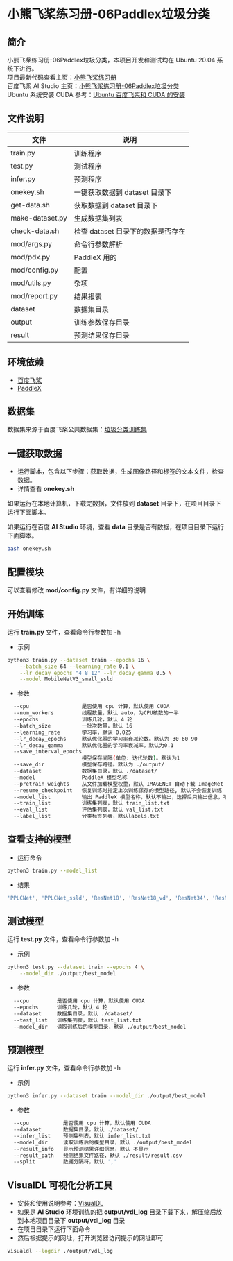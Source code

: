 # 小熊飞桨练习册-06Paddlex垃圾分类

## 简介

小熊飞桨练习册-06Paddlex垃圾分类，本项目开发和测试均在 Ubuntu 20.04 系统下进行。  
项目最新代码查看主页：[小熊飞桨练习册](https://gitee.com/cnhemiya/paddle-workbook)  
百度飞桨 AI Studio 主页：[小熊飞桨练习册-06Paddlex垃圾分类](https://aistudio.baidu.com/aistudio/projectdetail/3966896)  
Ubuntu 系统安装 CUDA 参考：[Ubuntu 百度飞桨和 CUDA 的安装](https://my.oschina.net/hemiya/blog/5509991)

## 文件说明

|文件|说明|
|--|--|
|train.py|训练程序|
|test.py|测试程序|
|infer.py|预测程序|
|onekey.sh|一键获取数据到 dataset 目录下|
|get-data.sh|获取数据到 dataset 目录下|
|make-dataset.py|生成数据集列表|
|check-data.sh|检查 dataset 目录下的数据是否存在|
|mod/args.py|命令行参数解析|
|mod/pdx.py|PaddleX 用的|
|mod/config.py|配置|
|mod/utils.py|杂项|
|mod/report.py|结果报表|
|dataset|数据集目录|
|output|训练参数保存目录|
|result|预测结果保存目录|

## 环境依赖

- [百度飞桨](https://www.paddlepaddle.org.cn/)
- [PaddleX](https://gitee.com/paddlepaddle/PaddleX)

## 数据集

数据集来源于百度飞桨公共数据集：[垃圾分类训练集](https://aistudio.baidu.com/aistudio/datasetdetail/33408)

## 一键获取数据

- 运行脚本，包含以下步骤：获取数据，生成图像路径和标签的文本文件，检查数据。
- 详情查看 **onekey.sh**

如果运行在本地计算机，下载完数据，文件放到 **dataset** 目录下，在项目目录下运行下面脚本。

如果运行在百度 **AI Studio** 环境，查看 **data** 目录是否有数据，在项目目录下运行下面脚本。

```bash
bash onekey.sh
```

## 配置模块

可以查看修改 **mod/config.py** 文件，有详细的说明

## 开始训练

运行 **train.py** 文件，查看命令行参数加 -h

- 示例

```bash
python3 train.py --dataset train --epochs 16 \
    --batch_size 64 --learning_rate 0.1 \
    --lr_decay_epochs "4 8 12" --lr_decay_gamma 0.5 \
    --model MobileNetV3_small_ssld
```

- 参数

```bash
  --cpu                 是否使用 cpu 计算，默认使用 CUDA
  --num_workers         线程数量，默认 auto，为CPU核数的一半
  --epochs              训练几轮，默认 4 轮
  --batch_size          一批次数量，默认 16
  --learning_rate       学习率，默认 0.025
  --lr_decay_epochs     默认优化器的学习率衰减轮数。默认为 30 60 90
  --lr_decay_gamma      默认优化器的学习率衰减率。默认为0.1
  --save_interval_epochs 
                        模型保存间隔(单位: 迭代轮数)。默认为1
  --save_dir            模型保存路径。默认为 ./output/
  --dataset             数据集目录，默认 ./dataset/
  --model               PaddleX 模型名称
  --pretrain_weights    从文件加载模型权重，默认 IMAGENET 自动下载 ImageNet 预训练的模型权重
  --resume_checkpoint   恢复训练时指定上次训练保存的模型路径, 默认不会恢复训练
  --model_list          输出 PaddleX 模型名称，默认不输出，选择后只输出信息，不会开启训练
  --train_list          训练集列表，默认 train_list.txt
  --eval_list           评估集列表，默认 val_list.txt
  --label_list          分类标签列表，默认labels.txt
```

## 查看支持的模型

- 运行命令

```bash
python3 train.py --model_list
```

- 结果

```bash
'PPLCNet', 'PPLCNet_ssld', 'ResNet18', 'ResNet18_vd', 'ResNet34', 'ResNet34_vd', 'ResNet50', 'ResNet50_vd', 'ResNet50_vd_ssld', 'ResNet101', 'ResNet101_vd', 'ResNet101_vd_ssld', 'ResNet152', 'ResNet152_vd', 'ResNet200_vd', 'DarkNet53', 'MobileNetV1', 'MobileNetV2', 'MobileNetV3_small', 'MobileNetV3_small_ssld', 'MobileNetV3_large', 'MobileNetV3_large_ssld', 'Xception41', 'Xception65', 'Xception71', 'ShuffleNetV2', 'ShuffleNetV2_swish', 'DenseNet121', 'DenseNet161', 'DenseNet169', 'DenseNet201', 'DenseNet264', 'HRNet_W18_C', 'HRNet_W30_C', 'HRNet_W32_C', 'HRNet_W40_C', 'HRNet_W44_C', 'HRNet_W48_C', 'HRNet_W64_C', 'AlexNet'
```

## 测试模型

运行 **test.py** 文件，查看命令行参数加 -h

- 示例

```bash
python3 test.py --dataset train --epochs 4 \
    --model_dir ./output/best_model
```
- 参数

```bash
  --cpu         是否使用 cpu 计算，默认使用 CUDA
  --epochs      训练几轮，默认 4 轮
  --dataset     数据集目录，默认 ./dataset/
  --test_list   训练集列表，默认 test_list.txt
  --model_dir   读取训练后的模型目录，默认 ./output/best_model
```

## 预测模型

运行 **infer.py** 文件，查看命令行参数加 -h

- 示例

```bash
python3 infer.py --dataset train --model_dir ./output/best_model
```

- 参数

```bash
  --cpu           是否使用 cpu 计算，默认使用 CUDA
  --dataset       数据集目录，默认 ./dataset/
  --infer_list    预测集列表，默认 infer_list.txt
  --model_dir     读取训练后的模型目录，默认 ./output/best_model
  --result_info   显示预测结果详细信息，默认 不显示
  --result_path   预测结果文件路径，默认 ./result/result.csv
  --split         数据分隔符，默认 ','
```

## VisualDL 可视化分析工具

- 安装和使用说明参考：[VisualDL](https://gitee.com/paddlepaddle/VisualDL)
- 如果是 **AI Studio** 环境训练的把 **output/vdl_log** 目录下载下来，解压缩后放到本地项目目录下 **output/vdl_log** 目录
- 在项目目录下运行下面命令
- 然后根据提示的网址，打开浏览器访问提示的网址即可

```bash
visualdl --logdir ./output/vdl_log
```
